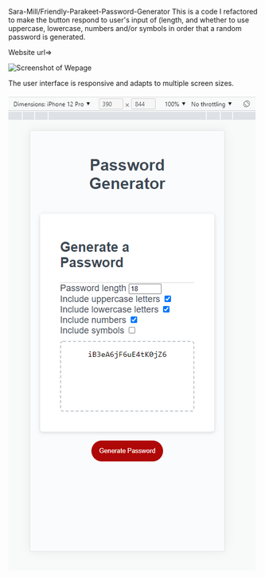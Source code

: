 Sara-Mill/Friendly-Parakeet-Password-Generator
This is a code I refactored to make the button respond to user's input of (length, and whether to use uppercase, lowercase, numbers and/or symbols in order that a random password is generated.

Website url=>

![Screenshot of Wepage](https://github.com/Sara-Mill/Friendly-Parakeet-Password-Generator/blob/feature/create-js-fle/Develop/Screenshot%20of%20webpage.png)

The user interface is responsive and adapts to multiple screen sizes.

![Screenshot of mobile version of webpage.png](https://github.com/Sara-Mill/Friendly-Parakeet-Password-Generator/blob/main/Screenshot%20of%20mobile%20version%20of%20webpage.png)
